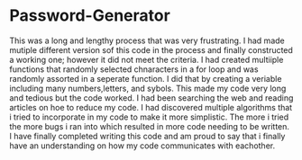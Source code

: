 # Password-Generator

This was a long and lengthy process that was very frustrating. I had made mutiple different version sof this code in the process and finally constructed a working one; however it did not meet the criteria. I had created multiiple functions that randomly selected chnaracters in a for loop and was randomly assorted in a seperate function. I did that by creating a veriable including many numbers,letters, and sybols. This made my code very long and tedious but the code worked. I had been searching the web and reading articles on hoe to reduce my code. I had discovered multiple algorithms that i tried to incorporate in my code to make it more simplistic. The more i tried the more bugs i ran into which resulted in more code needing to be written. I have finally completed writing this code and am proud to say that i finally have an understanding on how my code communicates with eachother.
